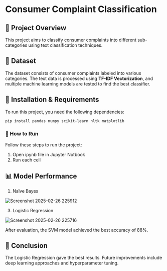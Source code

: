 # Consumer Complaint Classification

## 📌 Project Overview
This project aims to classify consumer complaints into different sub-categories using text classification techniques.

## 📂 Dataset
The dataset consists of consumer complaints labeled into various categories. The text data is processed using **TF-IDF Vectorization**, and multiple machine learning models are tested to find the best classifier.

## 🔧 Installation & Requirements
To run this project, you need the following dependencies:

```bash
pip install pandas numpy scikit-learn nltk matplotlib
```

### 🚀 How to Run
Follow these steps to run the project:
1. Open ipynb file in Jupyter Notbook
2. Run each cell

## 📊 Model Performance


1. Naïve Bayes
      
 ![Screenshot 2025-02-26 225912](https://github.com/user-attachments/assets/a0bea828-cd1e-40bb-b898-36950c3cdb86)
  


3. Logistic Regression
 
![Screenshot 2025-02-26 225716](https://github.com/user-attachments/assets/a25b61ee-6a76-40e4-80b3-9d7a58da5190)

After evaluation, the SVM model achieved the best accuracy of 88%.

## 📝 Conclusion
The Logistic Regression  gave the best results.
Future improvements include deep learning approaches and hyperparameter tuning.

